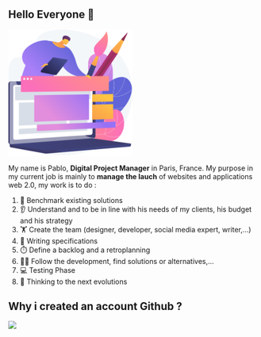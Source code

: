 ## Hello Everyone 👋
<div>
<img style="width:250px" src="https://raw.githubusercontent.com/Pablo-Hououin/Pablo-Hououin/master/computer-illustration.png">
<p>My name is Pablo, <strong>Digital Project Manager</strong> in Paris, France. My purpose in my current job is mainly to <strong>manage the lauch</strong> of websites and applications web 2.0, my work is to do : </p>
<ol>
<li>🔭 Benchmark existing solutions</li>
<li>👂 Understand and to be in line with his needs of my clients, his budget and his strategy</li>
<li>🏋️ Create the team (designer, developer, social media expert, writer,...)</li>
<li>📝 Writing specifications</li>
<li>⏱️ Define a backlog and a retroplanning</li>
<li>👨‍🔬 Follow the development, find solutions or alternatives,... </li>
<li>💻 Testing Phase</li>
<li>🧠 Thinking to the next evolutions</li>
</ol>
</div>

## Why i created an account Github ?
<div style='width=100%;display=grid;grid-template-columns=2;'>
<img height="180em" src="https://github-readme-stats.vercel.app/api?username=Pablo-Hououin&show_icons=true&theme=radical&hide_rank=true">
</div>
<!--
**Pablo-Hououin/Pablo-Hououin** is a ✨ _special_ ✨ repository because its `README.md` (this file) appears on your GitHub profile.

Here are some ideas to get you started:

- 🔭 I’m currently working on ...
- 🌱 I’m currently learning ...
- 👯 I’m looking to collaborate on ...
- 🤔 I’m looking for help with ...
- 💬 Ask me about ...
- 📫 How to reach me: ...
- 😄 Pronouns: ...
- ⚡ Fun fact: ...
-->

